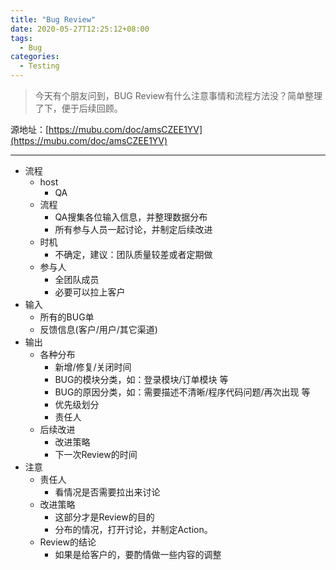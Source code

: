 ```yaml
---
title: "Bug Review"
date: 2020-05-27T12:25:12+08:00
tags:
  - Bug
categories:
  - Testing
---
```


> 今天有个朋友问到，BUG Review有什么注意事情和流程方法没？简单整理了下，便于后续回顾。

源地址：[https://mubu.com/doc/amsCZEE1YV](https://mubu.com/doc/amsCZEE1YV)

---

-	流程
    -	host
        -	QA
    -	流程
        -	QA搜集各位输入信息，并整理数据分布
        -	所有参与人员一起讨论，并制定后续改进
    -	时机
        -	不确定，建议：团队质量较差或者定期做
    -	参与人
        -	全团队成员
        -	必要可以拉上客户
-	输入
    -	所有的BUG单
    -	反馈信息(客户/用户/其它渠道)
-	输出
    -	各种分布
        -	新增/修复/关闭时间
        -	BUG的模块分类，如：登录模块/订单模块 等 
        -	BUG的原因分类，如：需要描述不清晰/程序代码问题/再次出现 等
        -	优先级划分
        -	责任人
    -	后续改进
        -	改进策略
        -	下一次Review的时间
-	注意
    -	责任人
        -	看情况是否需要拉出来讨论  
    -	改进策略
        -	这部分才是Review的目的
        -	分布的情况，打开讨论，并制定Action。
    -	Review的结论
        -	如果是给客户的，要酌情做一些内容的调整